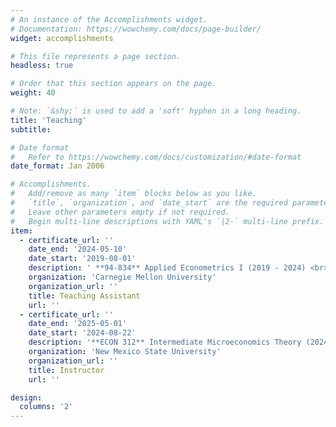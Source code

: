 ```yaml
---
# An instance of the Accomplishments widget.
# Documentation: https://wowchemy.com/docs/page-builder/
widget: accomplishments

# This file represents a page section.
headless: true

# Order that this section appears on the page.
weight: 40

# Note: `&shy;` is used to add a 'soft' hyphen in a long heading.
title: 'Teaching'
subtitle:

# Date format
#   Refer to https://wowchemy.com/docs/customization/#date-format
date_format: Jan 2006

# Accomplishments.
#   Add/remove as many `item` blocks below as you like.
#   `title`, `organization`, and `date_start` are the required parameters.
#   Leave other parameters empty if not required.
#   Begin multi-line descriptions with YAML's `|2-` multi-line prefix.
item:
  - certificate_url: ''
    date_end: '2024-05-10'
    date_start: '2019-08-01'
    description: ' **94-834** Applied Econometrics I (2019 - 2024) <br> **94-835** Applied Econometrics II (2020 - 2024) <br> **95-710** Economics Analysis (2019 - 2023) <br> **90-711** Statistical Reasoning with R (2020 Summer)'
    organization: 'Carnegie Mellon University'
    organization_url: ''
    title: Teaching Assistant
    url: ''
  - certificate_url: ''
    date_end: '2025-05-01'
    date_start: '2024-08-22'
    description: '**ECON 312** Intermediate Microeconomics Theory (2024 - 2025) <br> **ECON 337V** Natural Resource Economics (2025) <br> **ECON 2110G** Principles of Macroeconomics (2024)'
    organization: 'New Mexico State University'
    organization_url: ''
    title: Instructor
    url: ''

design:
  columns: '2'
---
```

